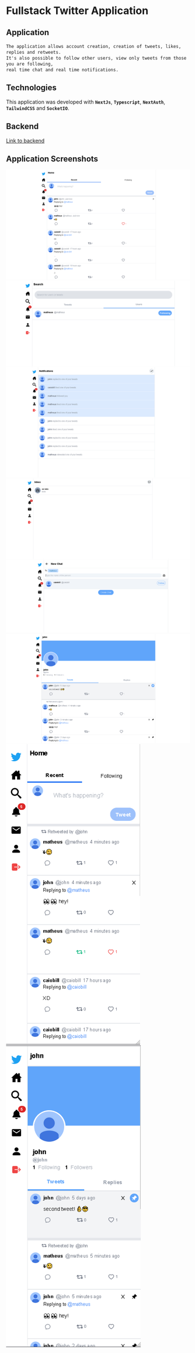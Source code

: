 # Fullstack Twitter Application

## Application

    The application allows account creation, creation of tweets, likes, replies and retweets.
    It's also possible to follow other users, view only tweets from those you are following,
    real time chat and real time notifications.

## Technologies

This application was developed with **`NextJs`**, **`Typescript`**, **`NextAuth`**, **`TailwindCSS`** and **`SocketIO`**.

## Backend

[Link to backend](https://github.com/matheusjustino/twitter-backend)

## Application Screenshots

![Home](./screenshots/01.png)
![Search](./screenshots/02.png)
![Notifications](./screenshots/03.png)
![Chats](./screenshots/05.png)
![Chat creation](./screenshots/04.png)
![Profile](./screenshots/06.png)
![Home Mobile](./screenshots/07.png)
![Profile Mobile](./screenshots/08.png)
